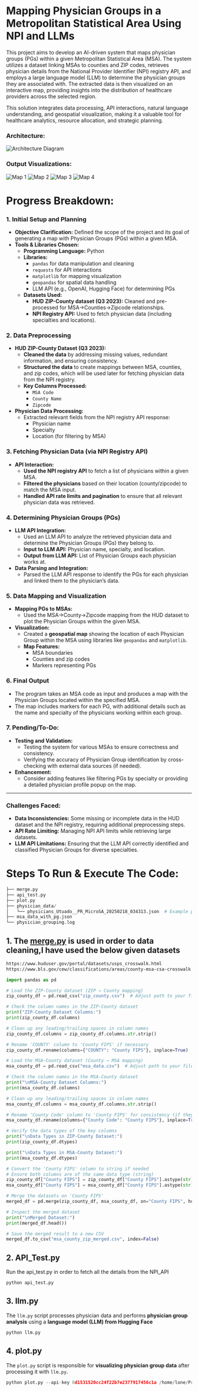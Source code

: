 # Mapping Physician Groups in a Metropolitan Statistical Area Using NPI and LLMs

This project aims to develop an AI-driven system that maps physician groups (PGs) within a given Metropolitan Statistical Area (MSA). The system utilizes a dataset linking MSAs to counties and ZIP codes, retrieves physician details from the National Provider Identifier (NPI) registry API, and employs a large language model (LLM) to determine the physician groups they are associated with. The extracted data is then visualized on an interactive map, providing insights into the distribution of healthcare providers across the selected region.

This solution integrates data processing, API interactions, natural language understanding, and geospatial visualization, making it a valuable tool for healthcare analytics, resource allocation, and strategic planning.

### Architecture:
![Architecture Diagram](./diagram%20(1).svg)

### Output Visualizations:

![Map 1](./output_1.png)
![Map 2](./output_2.png)
![Map 3](./output_3.png)
![Map 4](./output_4.png)
# Progress Breakdown:

### **1. Initial Setup and Planning**

- **Objective Clarification:** Defined the scope of the project and its goal of generating a map with Physician Groups (PGs) within a given MSA.
- **Tools & Libraries Chosen:**
    - **Programming Language:** Python
    - **Libraries:**
        - `pandas` for data manipulation and cleaning
        - `requests` for API interactions
        - `matplotlib` for mapping visualization
        - `geopandas` for spatial data handling
        - LLM API (e.g., OpenAI, Hugging Face) for determining PGs
    - **Datasets Used:**
        - **HUD ZIP-County dataset (Q3 2023):** Cleaned and pre-processed for MSA->Counties->Zipcode relationships.
        - **NPI Registry API:** Used to fetch physician data (including specialties and locations).

### **2. Data Preprocessing**

- **HUD ZIP-County Dataset (Q3 2023):**
    - **Cleaned the data** by addressing missing values, redundant information, and ensuring consistency.
    - **Structured the data** to create mappings between MSA, counties, and zip codes, which will be used later for fetching physician data from the NPI registry.
    - **Key Columns Processed:**
        - `MSA Code`
        - `County Name`
        - `Zipcode`
- **Physician Data Processing:**
    - Extracted relevant fields from the NPI registry API response:
        - Physician name
        - Specialty
        - Location (for filtering by MSA)

### **3. Fetching Physician Data (via NPI Registry API)**

- **API Interaction:**
    - **Used the NPI registry API** to fetch a list of physicians within a given MSA.
    - **Filtered the physicians** based on their location (county/zipcode) to match the MSA input.
    - **Handled API rate limits and pagination** to ensure that all relevant physician data was retrieved.

### **4. Determining Physician Groups (PGs)**

- **LLM API Integration:**
    - Used an LLM API to analyze the retrieved physician data and determine the Physician Groups (PGs) they belong to.
    - **Input to LLM API:** Physician name, specialty, and location.
    - **Output from LLM API:** List of Physician Groups each physician works at.
- **Data Parsing and Integration:**
    - Parsed the LLM API response to identify the PGs for each physician and linked them to the physician’s data.

### **5. Data Mapping and Visualization**

- **Mapping PGs to MSAs:**
    - Used the MSA->County->Zipcode mapping from the HUD dataset to plot the Physician Groups within the given MSA.
- **Visualization:**
    - Created a **geospatial map** showing the location of each Physician Group within the MSA using libraries like `geopandas` and `matplotlib`.
    - **Map Features:**
        - MSA boundaries
        - Counties and zip codes
        - Markers representing PGs

### **6. Final Output**

- The program takes an MSA code as input and produces a map with the Physician Groups located within the specified MSA.
- The map includes markers for each PG, with additional details such as the name and specialty of the physicians working within each group.

### **7. Pending/To-Do:**

- **Testing and Validation:**
    - Testing the system for various MSAs to ensure correctness and consistency.
    - Verifying the accuracy of Physician Group identification by cross-checking with external data sources (if needed).
- **Enhancement:**
    - Consider adding features like filtering PGs by specialty or providing a detailed physician profile popup on the map.

---

### **Challenges Faced:**

- **Data Inconsistencies:** Some missing or incomplete data in the HUD dataset and the NPI registry, requiring additional preprocessing steps.
- **API Rate Limiting:** Managing NPI API limits while retrieving large datasets.
- **LLM API Limitations:** Ensuring that the LLM API correctly identified and classified Physician Groups for diverse specialties.

# Steps To Run & Execute The Code:

```python
├── merge.py   
├── api_test.py              
├── plot.py                    
├── physician_data/           
│   └── physicians_Utuado__PR_MicroSA_20250218_034313.json  # Example physician data
├── msa_data_with_pg.json      
└── physician_grouping.log     
```

## 1. The [merge.py](http://merge.py) is used in order to data cleaning,I have used the below given datasets

```markdown
https://www.huduser.gov/portal/datasets/usps_crosswalk.html
https://www.bls.gov/cew/classifications/areas/county-msa-csa-crosswalk.html
```

```python
import pandas as pd

# Load the ZIP-County dataset (ZIP → County mapping)
zip_county_df = pd.read_csv("zip_county.csv")  # Adjust path to your file

# Check the column names in the ZIP-County dataset
print("ZIP-County Dataset Columns:")
print(zip_county_df.columns)

# Clean up any leading/trailing spaces in column names
zip_county_df.columns = zip_county_df.columns.str.strip()

# Rename 'COUNTY' column to 'County FIPS' if necessary
zip_county_df.rename(columns={"COUNTY": "County FIPS"}, inplace=True)

# Load the MSA-County dataset (County → MSA mapping)
msa_county_df = pd.read_csv("msa_data.csv")  # Adjust path to your file

# Check the column names in the MSA-County dataset
print("\nMSA-County Dataset Columns:")
print(msa_county_df.columns)

# Clean up any leading/trailing spaces in column names
msa_county_df.columns = msa_county_df.columns.str.strip()

# Rename 'County Code' column to 'County FIPS' for consistency (if they represent the same thing)
msa_county_df.rename(columns={"County Code": "County FIPS"}, inplace=True)

# Verify the data types of the key columns
print("\nData Types in ZIP-County Dataset:")
print(zip_county_df.dtypes)

print("\nData Types in MSA-County Dataset:")
print(msa_county_df.dtypes)

# Convert the 'County FIPS' column to string if needed
# Ensure both columns are of the same data type (string)
zip_county_df["County FIPS"] = zip_county_df["County FIPS"].astype(str)
msa_county_df["County FIPS"] = msa_county_df["County FIPS"].astype(str)

# Merge the datasets on 'County FIPS'
merged_df = pd.merge(zip_county_df, msa_county_df, on="County FIPS", how="left")

# Inspect the merged dataset
print("\nMerged Dataset:")
print(merged_df.head())

# Save the merged result to a new CSV
merged_df.to_csv("msa_county_zip_merged.csv", index=False)

```

## 2. API_Test.py

Run the api_test.py in order to fetch all the details from the NPI_API

```python
python api_test.py
```

## 3. llm.py

The `llm.py` script processes physician data and performs **physician group analysis** using a **language model (LLM) from Hugging Face**

```python
python llm.py
```

## 4. plot.py

The `plot.py` script is responsible for **visualizing physician group data** after processing it with `llm.py`.

```python
python plot.py --api-key 0d1531520cc24f22b7e2377917456c1a /home/lone/Projects/Vivnovation/Final_Project/msa_data_with_pg.json
```
